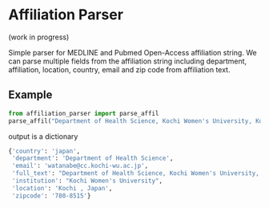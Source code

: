 # Affiliation Parser

(work in progress)

Simple parser for MEDLINE and Pubmed Open-Access affiliation string.
We can parse multiple fields from the affiliation string including department, affiliation, location, country, email and zip code from affiliation text.


## Example

```python
from affiliation_parser import parse_affil
parse_affil("Department of Health Science, Kochi Women's University, Kochi 780-8515, Japan. watanabe@cc.kochi-wu.ac.jp")
```

output is a dictionary

```python
{'country': 'japan',
 'department': 'Department of Health Science',
 'email': 'watanabe@cc.kochi-wu.ac.jp',
 'full_text': "Department of Health Science, Kochi Women's University, Kochi , Japan. ",
 'institution': "Kochi Women's University",
 'location': 'Kochi , Japan',
 'zipcode': '780-8515'}
```

